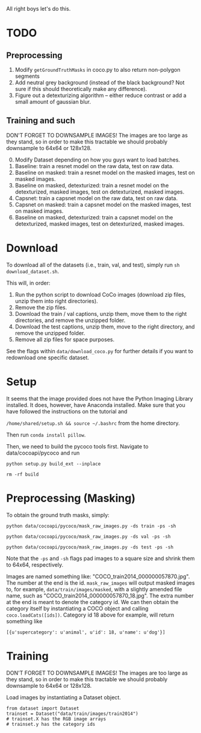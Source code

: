 All right boys let's do this.

# TODO

## Preprocessing

1. Modify `getGroundTruthMasks` in coco.py to also return non-polygon segments
2. Add neutral grey background (instead of the black background? Not sure if this should theoretically make any difference).
3. Figure out a detexturizing algorithm – either reduce contrast or add a small amount of gaussian blur. 

## Training and such

DON'T FORGET TO DOWNSAMPLE IMAGES! The images are too large as they stand, so in order to make this tractable we should probably downsample to 64x64 or 128x128. 

0. Modify Dataset depending on how you guys want to load batches.
1. Baseline: train a resnet model on the raw data, test on raw data. 
2. Baseline on masked: train a resnet model on the masked images, test on masked images.
3. Baseline on masked, detexturized: train a resnet model on the detexturized, masked images, test on detexturized, masked images.
4. Capsnet: train a capsnet model on the raw data, test on raw data. 
5. Capsnet on masked: train a capsnet model on the masked images, test on masked images.
6. Baseline on masked, detexturized: train a capsnet model on the detexturized, masked images, test on detexturized, masked images.

# Download 

To download all of the datasets (i.e., train, val, and test), simply run `sh download_dataset.sh`. 

This will, in order:

1. Run the python script to download CoCo images (download zip files, unzip them into right directories).
2. Remove the zip files. 
3. Download the train / val captions, unzip them, move them to the right directories, and remove the unzipped folder. 
4. Download the test captions, unzip them, move to the right directory, and remove the unzipped folder. 
5. Remove all zip files for space purposes. 

See the flags within `data/download_coco.py` for further details if you want to redownload one specific dataset. 

# Setup

It seems that the image provided does not have the Python Imaging Library installed. It does, however, have Anaconda installed. Make sure that you have followed the instructions on the tutorial and 

`/home/shared/setup.sh && source ~/.bashrc` from the home directory. 

Then run `conda install pillow`. 

Then, we need to build the pycoco tools first. Navigate to data/cocoapi/pycoco and run 

`python setup.py build_ext --inplace`

`rm -rf build`

# Preprocessing (Masking)

To obtain the ground truth masks, simply:

`python data/cocoapi/pycoco/mask_raw_images.py -ds train -ps -sh`

`python data/cocoapi/pycoco/mask_raw_images.py -ds val -ps -sh`

`python data/cocoapi/pycoco/mask_raw_images.py -ds test -ps -sh` 

Note that the `-ps` and `-sh` flags pad images to a square size and shrink them to 64x64, respectively. 


Images are named something like: "COCO_train2014_000000057870.jpg". The number at the end is the id. `mask_raw_images` will output masked images to, for example, `data/train/images/masked`, with a slightly amended file name, such as "COCO_train2014_000000057870_18.jpg". The extra number at the end is meant to denote the category id. We can then obtain the category itself by instantiating a COCO object and calling `coco.loadCats([ids])`. Category id 18 above for example, will return something like 

`[{u'supercategory': u'animal', u'id': 18, u'name': u'dog'}]`


# Training 

DON'T FORGET TO DOWNSAMPLE IMAGES! The images are too large as they stand, so in order to make this tractable we should probably downsample to 64x64 or 128x128. 


Load images by instantiating a Dataset object. 

```
from dataset import Dataset
trainset = Dataset("data/train/images/train2014")
# trainset.X has the RGB image arrays 
# trainset.y has the category ids
```
